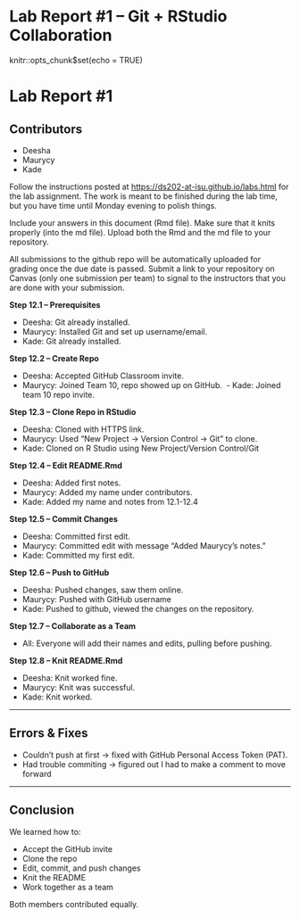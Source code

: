 Lab Report \#1 – Git + RStudio Collaboration
================

<!-- README.md is generated from README.Rmd. Please edit the README.Rmd file -->

knitr::opts_chunk\$set(echo = TRUE)

# Lab Report \#1

## Contributors

- Deesha
- Maurycy
- Kade

Follow the instructions posted at
<https://ds202-at-isu.github.io/labs.html> for the lab assignment. The
work is meant to be finished during the lab time, but you have time
until Monday evening to polish things.

Include your answers in this document (Rmd file). Make sure that it
knits properly (into the md file). Upload both the Rmd and the md file
to your repository.

All submissions to the github repo will be automatically uploaded for
grading once the due date is passed. Submit a link to your repository on
Canvas (only one submission per team) to signal to the instructors that
you are done with your submission.

**Step 12.1 – Prerequisites**  
- Deesha: Git already installed.  
- Maurycy: Installed Git and set up username/email.  
- Kade: Git already installed.

**Step 12.2 – Create Repo**  
- Deesha: Accepted GitHub Classroom invite.  
- Maurycy: Joined Team 10, repo showed up on GitHub.  - Kade: Joined
team 10 repo invite.

**Step 12.3 – Clone Repo in RStudio**  
- Deesha: Cloned with HTTPS link.  
- Maurycy: Used “New Project → Version Control → Git” to clone.  
- Kade: Cloned on R Studio using New Project/Version Control/Git

**Step 12.4 – Edit README.Rmd**  
- Deesha: Added first notes.  
- Maurycy: Added my name under contributors.  
- Kade: Added my name and notes from 12.1-12.4

**Step 12.5 – Commit Changes**  
- Deesha: Committed first edit.  
- Maurycy: Committed edit with message “Added Maurycy’s notes.”  
- Kade: Committed my first edit.

**Step 12.6 – Push to GitHub**  
- Deesha: Pushed changes, saw them online.  
- Maurycy: Pushed with GitHub username  
- Kade: Pushed to github, viewed the changes on the repository.

**Step 12.7 – Collaborate as a Team**  
- All: Everyone will add their names and edits, pulling before pushing.

**Step 12.8 – Knit README.Rmd**  
- Deesha: Knit worked fine.  
- Maurycy: Knit was successful.  
- Kade: Knit worked.

------------------------------------------------------------------------

## Errors & Fixes

- Couldn’t push at first → fixed with GitHub Personal Access Token
  (PAT).  
- Had trouble commiting → figured out I had to make a comment to move
  forward

------------------------------------------------------------------------

## Conclusion

We learned how to:  
- Accept the GitHub invite  
- Clone the repo  
- Edit, commit, and push changes  
- Knit the README  
- Work together as a team

Both members contributed equally.
